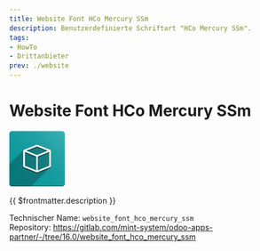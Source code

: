 ```yaml
---
title: Website Font HCo Mercury SSm
description: Benutzerdefinierte Schriftart "HCo Mercury SSm".
tags:
- HowTo
- Drittanbieter
prev: ./website
---
```


# Website Font HCo Mercury SSm
![icon_oms_box](attachments/icon_oms_box.png)

{{ $frontmatter.description }}

Technischer Name: `website_font_hco_mercury_ssm`\
Repository: <https://gitlab.com/mint-system/odoo-apps-partner/-/tree/16.0/website_font_hco_mercury_ssm>
